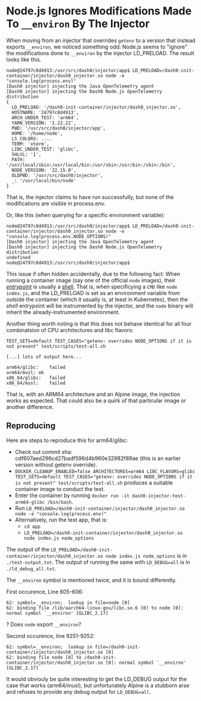 Node.js Ignores Modifications Made To `__environ` By The Injector
=================================================================

When moving from an injector that overrides `getenv` to a version that instead exports `__environ`, we noticed something
odd: Node.js seems to "ignore" the modifications done to `__environ` by the injector LD_PRELOAD.
The result looks like this.

```
node@24797c8d4913:/usr/src/dash0/injector/app$ LD_PRELOAD=/dash0-init-container/injector/dash0_injector.so node -e "console.log(process.env)"
[Dash0 injector] injecting the Java OpenTelemetry agent
[Dash0 injector] injecting the Dash0 Node.js OpenTelemetry distribution
{
  LD_PRELOAD: '/dash0-init-container/injector/dash0_injector.so',
  HOSTNAME: '24797c8d4913',
  ARCH_UNDER_TEST: 'arm64',
  YARN_VERSION: '1.22.22',
  PWD: '/usr/src/dash0/injector/app',
  HOME: '/home/node',
  LS_COLORS: ....
  TERM: 'xterm',
  LIBC_UNDER_TEST: 'glibc',
  SHLVL: '1',
  PATH: '/usr/local/sbin:/usr/local/bin:/usr/sbin:/usr/bin:/sbin:/bin',
  NODE_VERSION: '22.15.0',
  OLDPWD: '/usr/src/dash0/injector',
  _: '/usr/local/bin/node'
}
```

That is, the injector claims to have run successfully, but none of the modifications are visible in process.env.

Or, like this (when querying for a specific environment variable):

```
node@24797c8d4913:/usr/src/dash0/injector/app$ LD_PRELOAD=/dash0-init-container/injector/dash0_injector.so node -e "console.log(process.env.NODE_OPTIONS)"
[Dash0 injector] injecting the Java OpenTelemetry agent
[Dash0 injector] injecting the Dash0 Node.js OpenTelemetry distribution
undefined
node@24797c8d4913:/usr/src/dash0/injector/app$
```

This issue if often hidden accidentally, due to the following fact:
When running a container image (say one of the official `node` images), their [_entrypoint_](https://github.com/nodejs/docker-node/blob/main/24/bookworm/Dockerfile#L75)
is usually a [shell](https://github.com/nodejs/docker-node/blob/main/24/bookworm/docker-entrypoint.sh).
That is, when specificying a `CMD` like `node index.js`, and the LD_PRELOAD is set as an environment variable from
outside the container (which it usually is, at least in Kubernetes), then the _shell_ entrypoint will be instrumented by
the injector, and the `node` binary will inherit the  already-instrumented environment.

Another thing worth noting is that this does not behave identical for all four combinatsion of CPU architectures and
libc flavors:

```
TEST_SETS=default TEST_CASES="getenv: overrides NODE_OPTIONS if it is not present" test/scripts/test-all.sh

[...] lots of output here...

arm64/glibc:	failed
arm64/musl:	ok
x86_64/glibc:	failed
x86_64/musl:	failed
```

That is, with an ARM64 architecture and an Alpine image, the injection works as expected.
That could also be a quirk of that particular image or another difference.

Reproducing
-----------

Here are steps to reproduce this for arm64/glibc:

* Check out commit sha: cdf607aed296cd27badf596d4b960e32982f89ae (this is an earlier version without getenv override).
* `DOCKER_CLEANUP_ENABLED=false ARCHITECTURES=arm64 LIBC_FLAVORS=glibc TEST_SETS=default TEST_CASES="getenv: overrides NODE_OPTIONS if it is not present" test/scripts/test-all.sh` produces a suitable container image to conduct the test.
* Enter the container by running `docker run -it dash0-injector-test-arm64-glibc /bin/bash`.
* Run `LD_PRELOAD=/dash0-init-container/injector/dash0_injector.so node -e "console.log(process.env)"`
* Alternatively, run the test app, that is:
    * `cd app`
    * `LD_PRELOAD=/dash0-init-container/injector/dash0_injector.so node index.js node_options`

The output of the `LD_PRELOAD=/dash0-init-container/injector/dash0_injector.so node index.js node_options` is in
`./test-output.txt`.
The output of running the same with `LD_DEBUG=all` is in `./ld_debug_all.txt`.

The `__environ` symbol is mentioned twice, and it is bound differently.

First occurence, Line 605-606:
```
62:	symbol=__environ;  lookup in file=node [0]
62:	binding file /lib/aarch64-linux-gnu/libc.so.6 [0] to node [0]: normal symbol `__environ' [GLIBC_2.17]
```

? Does `node` export `__environ`?

Second occurence, line 9251-9252:
```
62:	symbol=__environ;  lookup in file=/dash0-init-container/injector/dash0_injector.so [0]
62:	binding file node [0] to /dash0-init-container/injector/dash0_injector.so [0]: normal symbol `__environ' [GLIBC_2.17]
```

It would obviouly be quite interesting to get the LD_DEBUG output for the case that works (arm64/musl), but
unfortunately Alpine is a stubborn arse and refuses to provide any debug output for `LD_DEBUG=all`.
